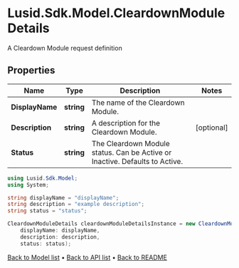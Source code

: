 # Lusid.Sdk.Model.CleardownModuleDetails
A Cleardown Module request definition

## Properties

Name | Type | Description | Notes
------------ | ------------- | ------------- | -------------
**DisplayName** | **string** | The name of the Cleardown Module. | 
**Description** | **string** | A description for the Cleardown Module. | [optional] 
**Status** | **string** | The Cleardown Module status. Can be Active or Inactive. Defaults to Active. | 

```csharp
using Lusid.Sdk.Model;
using System;

string displayName = "displayName";
string description = "example description";
string status = "status";

CleardownModuleDetails cleardownModuleDetailsInstance = new CleardownModuleDetails(
    displayName: displayName,
    description: description,
    status: status);
```

[Back to Model list](../README.md#documentation-for-models) &#8226; [Back to API list](../README.md#documentation-for-api-endpoints) &#8226; [Back to README](../README.md)
